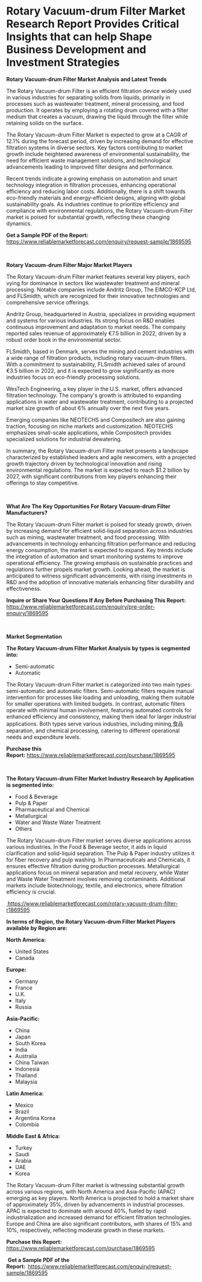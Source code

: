 <p><h1>Rotary Vacuum-drum Filter Market Research Report Provides Critical Insights that can help Shape Business Development and Investment Strategies</h1></p><p><strong>Rotary Vacuum-drum Filter Market Analysis and Latest Trends</strong></p>
<p><p>The Rotary Vacuum-drum Filter is an efficient filtration device widely used in various industries for separating solids from liquids, primarily in processes such as wastewater treatment, mineral processing, and food production. It operates by employing a rotating drum covered with a filter medium that creates a vacuum, drawing the liquid through the filter while retaining solids on the surface.</p><p>The Rotary Vacuum-drum Filter Market is expected to grow at a CAGR of 12.1% during the forecast period, driven by increasing demand for effective filtration systems in diverse sectors. Key factors contributing to market growth include heightened awareness of environmental sustainability, the need for efficient waste management solutions, and technological advancements leading to improved filter designs and performance. </p><p>Recent trends indicate a growing emphasis on automation and smart technology integration in filtration processes, enhancing operational efficiency and reducing labor costs. Additionally, there is a shift towards eco-friendly materials and energy-efficient designs, aligning with global sustainability goals. As industries continue to prioritize efficiency and compliance with environmental regulations, the Rotary Vacuum-drum Filter market is poised for substantial growth, reflecting these changing dynamics.</p></p>
<p><strong>Get a Sample PDF of the Report:&nbsp;</strong> <a href="https://www.reliablemarketforecast.com/enquiry/request-sample/1869595?utm_campaign=2307&utm_medium=2&utm_source=Github&utm_content=ia&utm_term=12042025&utm_id=rotary-vacuum-drum-filter">https://www.reliablemarketforecast.com/enquiry/request-sample/1869595</a></p>
<p>&nbsp;</p>
<p><strong>Rotary Vacuum-drum Filter Major Market Players</strong></p>
<p><p>The Rotary Vacuum-drum Filter market features several key players, each vying for dominance in sectors like wastewater treatment and mineral processing. Notable companies include Andritz Group, The EIMCO-KCP Ltd, and FLSmidth, which are recognized for their innovative technologies and comprehensive service offerings. </p><p>Andritz Group, headquartered in Austria, specializes in providing equipment and systems for various industries. Its strong focus on R&D enables continuous improvement and adaptation to market needs. The company reported sales revenue of approximately €7.5 billion in 2022, driven by a robust order book in the environmental sector.</p><p>FLSmidth, based in Denmark, serves the mining and cement industries with a wide range of filtration products, including rotary vacuum-drum filters. With a commitment to sustainability, FLSmidth achieved sales of around €3.5 billion in 2022, and it is expected to grow significantly as more industries focus on eco-friendly processing solutions.</p><p>WesTech Engineering, a key player in the U.S. market, offers advanced filtration technology. The company's growth is attributed to expanding applications in water and wastewater treatment, contributing to a projected market size growth of about 6% annually over the next five years.</p><p>Emerging companies like NEOTECHS and Compositech are also gaining traction, focusing on niche markets and customization. NEOTECHS emphasizes small-scale applications, while Compositech provides specialized solutions for industrial dewatering.</p><p>In summary, the Rotary Vacuum-drum Filter market presents a landscape characterized by established leaders and agile newcomers, with a projected growth trajectory driven by technological innovation and rising environmental regulations. The market is expected to reach $1.2 billion by 2027, with significant contributions from key players enhancing their offerings to stay competitive.</p></p>
<p>&nbsp;</p>
<p><strong>What Are The Key Opportunities For Rotary Vacuum-drum Filter Manufacturers?</strong></p>
<p><p>The Rotary Vacuum-drum Filter market is poised for steady growth, driven by increasing demand for efficient solid-liquid separation across industries such as mining, wastewater treatment, and food processing. With advancements in technology enhancing filtration performance and reducing energy consumption, the market is expected to expand. Key trends include the integration of automation and smart monitoring systems to improve operational efficiency. The growing emphasis on sustainable practices and regulations further propels market growth. Looking ahead, the market is anticipated to witness significant advancements, with rising investments in R&D and the adoption of innovative materials enhancing filter durability and effectiveness.</p></p>
<p><strong>Inquire or Share Your Questions If Any Before Purchasing This Report:</strong> <a href="https://www.reliablemarketforecast.com/enquiry/pre-order-enquiry/1869595?utm_campaign=2307&utm_medium=2&utm_source=Github&utm_content=ia&utm_term=12042025&utm_id=rotary-vacuum-drum-filter">https://www.reliablemarketforecast.com/enquiry/pre-order-enquiry/1869595</a></p>
<p>&nbsp;</p>
<p><strong>Market Segmentation</strong></p>
<p><strong>The Rotary Vacuum-drum Filter Market Analysis by types is segmented into:</strong></p>
<p><ul><li>Semi-automatic</li><li>Automatic</li></ul></p>
<p><p>The Rotary Vacuum-drum Filter market is categorized into two main types: semi-automatic and automatic filters. Semi-automatic filters require manual intervention for processes like loading and unloading, making them suitable for smaller operations with limited budgets. In contrast, automatic filters operate with minimal human involvement, featuring automated controls for enhanced efficiency and consistency, making them ideal for larger industrial applications. Both types serve various industries, including mining,食品separation, and chemical processing, catering to different operational needs and expenditure levels.</p></p>
<p><strong>Purchase this Report:&nbsp;</strong><a href="https://www.reliablemarketforecast.com/purchase/1869595?utm_campaign=2307&utm_medium=2&utm_source=Github&utm_content=ia&utm_term=12042025&utm_id=rotary-vacuum-drum-filter">https://www.reliablemarketforecast.com/purchase/1869595</a></p>
<p>&nbsp;</p>
<p><strong>The Rotary Vacuum-drum Filter Market Industry Research by Application is segmented into:</strong></p>
<p><ul><li>Food & Beverage</li><li>Pulp & Paper</li><li>Pharmaceutical and Chemical</li><li>Metallurgical</li><li>Water and Waste Water Treatment</li><li>Others</li></ul></p>
<p><p>The Rotary Vacuum-drum Filter market serves diverse applications across various industries. In the Food & Beverage sector, it aids in liquid clarification and solid-liquid separation. The Pulp & Paper industry utilizes it for fiber recovery and pulp washing. In Pharmaceuticals and Chemicals, it ensures effective filtration during production processes. Metallurgical applications focus on mineral separation and metal recovery, while Water and Waste Water Treatment involves removing contaminants. Additional markets include biotechnology, textile, and electronics, where filtration efficiency is crucial.</p></p>
<p><a href="https://www.reliablemarketforecast.com/rotary-vacuum-drum-filter-r1869595?utm_campaign=2307&utm_medium=2&utm_source=Github&utm_content=ia&utm_term=12042025&utm_id=rotary-vacuum-drum-filter">&nbsp;https://www.reliablemarketforecast.com/rotary-vacuum-drum-filter-r1869595</a></p>
<p><strong>In terms of Region, the Rotary Vacuum-drum Filter Market Players available by Region are:</strong></p>
<p>
    <p> <strong> North America: </strong>
        <ul>
            <li>United States</li>
            <li>Canada</li>
        </ul>
        </p> 
    <p> <strong> Europe: </strong>
        <ul>
            <li>Germany</li>
            <li>France</li>
            <li>U.K.</li>
            <li>Italy</li>
            <li>Russia</li>
        </ul>
        </p> 
    <p> <strong> Asia-Pacific: </strong>
        <ul>
            <li>China</li>
            <li>Japan</li>
            <li>South Korea</li>
            <li>India</li>
            <li>Australia</li>
            <li>China Taiwan</li>
            <li>Indonesia</li>
            <li>Thailand</li>
            <li>Malaysia</li>
        </ul>
        </p> 
    <p> <strong> Latin America: </strong>
        <ul>
            <li>Mexico</li>
            <li>Brazil</li>
            <li>Argentina Korea</li>
            <li>Colombia</li>
        </ul>
        </p> 
    <p> <strong> Middle East & Africa: </strong>
        <ul>
            <li>Turkey</li>
            <li>Saudi</li>
            <li>Arabia</li>
            <li>UAE</li>
            <li>Korea</li>
        </ul>
    </p>
    </p>
<p><p>The Rotary Vacuum-drum Filter market is witnessing substantial growth across various regions, with North America and Asia-Pacific (APAC) emerging as key players. North America is projected to hold a market share of approximately 35%, driven by advancements in industrial processes. APAC is expected to dominate with around 40%, fueled by rapid industrialization and increased demand for efficient filtration technologies. Europe and China are also significant contributors, with shares of 15% and 10%, respectively, reflecting moderate growth in these markets.</p></p>
<p><strong>Purchase this Report: </strong><a href="https://www.reliablemarketforecast.com/purchase/1869595?utm_campaign=2307&utm_medium=2&utm_source=Github&utm_content=ia&utm_term=12042025&utm_id=rotary-vacuum-drum-filter">https://www.reliablemarketforecast.com/purchase/1869595</a></p>
<p>&nbsp;<strong>Get a Sample PDF of the Report:&nbsp;&nbsp;</strong><a href="https://www.reliablemarketforecast.com/enquiry/request-sample/1869595?utm_campaign=2307&utm_medium=2&utm_source=Github&utm_content=ia&utm_term=12042025&utm_id=rotary-vacuum-drum-filter">https://www.reliablemarketforecast.com/enquiry/request-sample/1869595</a></p>
<p><strong></strong></p>
<p><p></p><p></p><p></p></p>